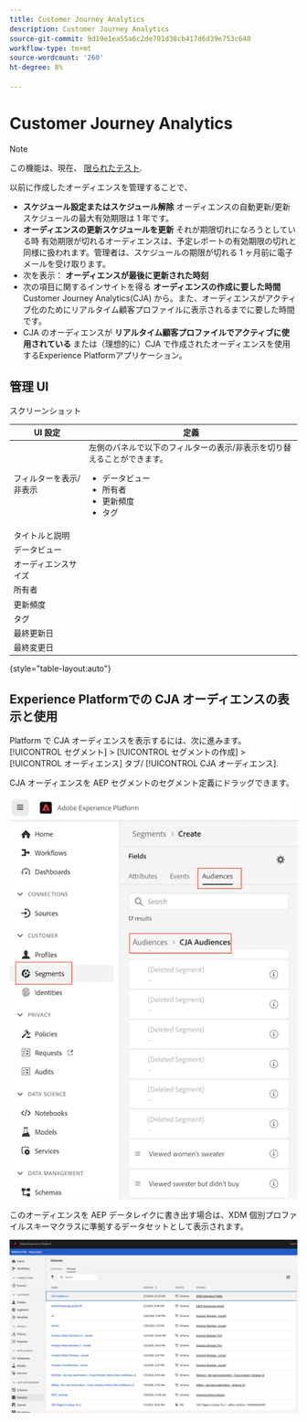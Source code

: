 ```yaml
---
title: Customer Journey Analytics
description: Customer Journey Analytics
source-git-commit: 9d19e1ea55a6c2de701d38cb417d6d39e753c640
workflow-type: tm+mt
source-wordcount: '260'
ht-degree: 8%

---
```



# Customer Journey Analytics

>[!NOTE]
>
>この機能は、現在、 [限られたテスト](/help/release-notes/releases.md).

以前に作成したオーディエンスを管理することで、

* **スケジュール設定またはスケジュール解除** オーディエンスの自動更新/更新 スケジュールの最大有効期限は 1 年です。
* **オーディエンスの更新スケジュールを更新** それが期限切れになろうとしている時 有効期限が切れるオーディエンスは、予定レポートの有効期限の切れと同様に扱われます。管理者は、スケジュールの期限が切れる 1 ヶ月前に電子メールを受け取ります。
* 次を表示： **オーディエンスが最後に更新された時刻**
* 次の項目に関するインサイトを得る **オーディエンスの作成に要した時間** Customer Journey Analytics(CJA) から。また、オーディエンスがアクティブ化のためにリアルタイム顧客プロファイルに表示されるまでに要した時間です。
* CJA のオーディエンスが **リアルタイム顧客プロファイルでアクティブに使用されている** または（理想的に）CJA で作成されたオーディエンスを使用するExperience Platformアプリケーション。

## 管理 UI

スクリーンショット

| UI 設定 | 定義 |
| --- | --- |
| フィルターを表示/非表示 | 左側のパネルで以下のフィルターの表示/非表示を切り替えることができます。 <ul><li>データビュー</li><li>所有者</li><li>更新頻度</li><li>タグ</li></ul> |
| タイトルと説明 |  |
| データビュー |
| オーディエンスサイズ |  |
| 所有者 |  |
| 更新頻度 |  |
| タグ |  |
| 最終更新日 |  |
| 最終変更日 |  |

{style=&quot;table-layout:auto&quot;}

## Experience Platformでの CJA オーディエンスの表示と使用

Platform で CJA オーディエンスを表示するには、次に進みます。 [!UICONTROL セグメント] > [!UICONTROL セグメントの作成] > [!UICONTROL オーディエンス] タブ/ [!UICONTROL CJA オーディエンス].

CJA オーディエンスを AEP セグメントのセグメント定義にドラッグできます。

![](assets/audiences-aep.png)

このオーディエンスを AEP データレイクに書き出す場合は、XDM 個別プロファイルスキーマクラスに準拠するデータセットとして表示されます。

![](assets/aep-datalake.png)

